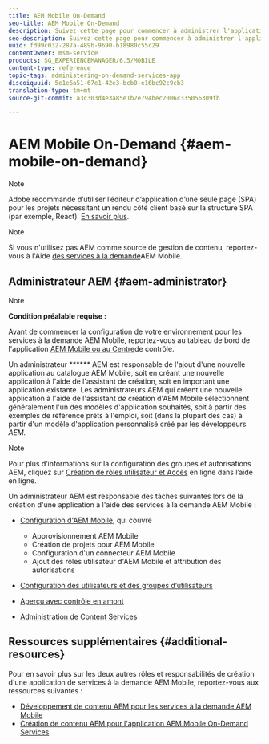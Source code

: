 ```yaml
---
title: AEM Mobile On-Demand
seo-title: AEM Mobile On-Demand
description: Suivez cette page pour commencer à administrer l'application AEM Mobile On-Demand Services. Il fournit un aperçu des rôles et responsabilités d’un administrateur AEM pour les services à la demande.
seo-description: Suivez cette page pour commencer à administrer l'application AEM Mobile On-Demand Services. Il fournit un aperçu des rôles et responsabilités d’un administrateur AEM pour les services à la demande.
uuid: fd99c032-287a-489b-9690-b18980c55c29
contentOwner: msm-service
products: SG_EXPERIENCEMANAGER/6.5/MOBILE
content-type: reference
topic-tags: administering-on-demand-services-app
discoiquuid: 5e1e6a51-67e1-42e3-bcb0-e16bc92c9cb3
translation-type: tm+mt
source-git-commit: a3c303d4e3a85e1b2e794bec2006c335056309fb

---
```



# AEM Mobile On-Demand {#aem-mobile-on-demand}

>[!NOTE]
>
>Adobe recommande d’utiliser l’éditeur d’application d’une seule page (SPA) pour les projets nécessitant un rendu côté client basé sur la structure SPA (par exemple, React). [En savoir plus](/help/sites-developing/spa-overview.md).

>[!NOTE]
>
>Si vous n&#39;utilisez pas AEM comme source de gestion de contenu, reportez-vous à l&#39;Aide [des services à la demande](https://helpx.adobe.com/digital-publishing-solution/topics.html)AEM Mobile.

## Administrateur AEM {#aem-administrator}

>[!NOTE]
>
>**Condition préalable requise :**
>
>Avant de commencer la configuration de votre environnement pour les services à la demande AEM Mobile, reportez-vous au tableau de bord de l&#39;application [AEM Mobile ou au Centre](/help/mobile/mobile-apps-ondemand-application-dashboard.md)de contrôle.

Un administrateur ****** AEM est responsable de l&#39;ajout d&#39;une nouvelle application au catalogue AEM Mobile, soit en créant une nouvelle application à l&#39;aide de l&#39;assistant de création, soit en important une application existante. Les administrateurs AEM qui créent une nouvelle application à l&#39;aide de l&#39;assistant *de* création d&#39;AEM Mobile sélectionnent généralement l&#39;un des modèles d&#39;application souhaités, soit à partir des exemples de référence prêts à l&#39;emploi, soit (dans la plupart des cas) à partir d&#39;un modèle d&#39;application personnalisé créé par les développeurs *AEM.*

>[!NOTE]
>
>Pour plus d’informations sur la configuration des groupes et autorisations AEM, cliquez sur [Création de rôles utilisateur et Accès](https://helpx.adobe.com/digital-publishing-solution/help/account-admin-dps.html) en ligne dans l’aide en ligne.

Un administrateur AEM est responsable des tâches suivantes lors de la création d&#39;une application à l&#39;aide des services à la demande AEM Mobile :

* [Configuration d&#39;AEM Mobile](/help/mobile/aem-mobile-setup.md), qui couvre

   * Approvisionnement AEM Mobile
   * Création de projets pour AEM Mobile
   * Configuration d&#39;un connecteur AEM Mobile
   * Ajout des rôles utilisateur d&#39;AEM Mobile et attribution des autorisations

* [Configuration des utilisateurs et des groupes d’utilisateurs](/help/mobile/aem-mobile-configure-users.md)
* [Aperçu avec contrôle en amont](/help/mobile/aem-mobile-manage-ondemand-services.md)
* [Administration de Content Services](//help/mobile/developing-content-services.md)

## Ressources supplémentaires {#additional-resources}

Pour en savoir plus sur les deux autres rôles et responsabilités de création d&#39;une application de services à la demande AEM Mobile, reportez-vous aux ressources suivantes :

* [Développement de contenu AEM pour les services à la demande AEM Mobile](/help/mobile/aem-mobile-on-demand.md)
* [Création de contenu AEM pour l&#39;application AEM Mobile On-Demand Services](/help/mobile/mobile-apps-ondemand.md)
